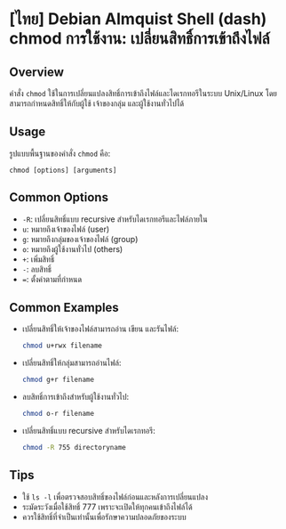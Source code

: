 # [ไทย] Debian Almquist Shell (dash) chmod การใช้งาน: เปลี่ยนสิทธิ์การเข้าถึงไฟล์

## Overview
คำสั่ง `chmod` ใช้ในการเปลี่ยนแปลงสิทธิ์การเข้าถึงไฟล์และไดเรกทอรีในระบบ Unix/Linux โดยสามารถกำหนดสิทธิ์ให้กับผู้ใช้ เจ้าของกลุ่ม และผู้ใช้งานทั่วไปได้

## Usage
รูปแบบพื้นฐานของคำสั่ง `chmod` คือ:

```
chmod [options] [arguments]
```

## Common Options
- `-R`: เปลี่ยนสิทธิ์แบบ recursive สำหรับไดเรกทอรีและไฟล์ภายใน
- `u`: หมายถึงเจ้าของไฟล์ (user)
- `g`: หมายถึงกลุ่มของเจ้าของไฟล์ (group)
- `o`: หมายถึงผู้ใช้งานทั่วไป (others)
- `+`: เพิ่มสิทธิ์
- `-`: ลบสิทธิ์
- `=`: ตั้งค่าตามที่กำหนด

## Common Examples
- เปลี่ยนสิทธิ์ให้เจ้าของไฟล์สามารถอ่าน เขียน และรันไฟล์:
  ```bash
  chmod u+rwx filename
  ```

- เปลี่ยนสิทธิ์ให้กลุ่มสามารถอ่านไฟล์:
  ```bash
  chmod g+r filename
  ```

- ลบสิทธิ์การเข้าถึงสำหรับผู้ใช้งานทั่วไป:
  ```bash
  chmod o-r filename
  ```

- เปลี่ยนสิทธิ์แบบ recursive สำหรับไดเรกทอรี:
  ```bash
  chmod -R 755 directoryname
  ```

## Tips
- ใช้ `ls -l` เพื่อตรวจสอบสิทธิ์ของไฟล์ก่อนและหลังการเปลี่ยนแปลง
- ระมัดระวังเมื่อใช้สิทธิ์ 777 เพราะจะเปิดให้ทุกคนเข้าถึงไฟล์ได้
- ควรใช้สิทธิ์ที่จำเป็นเท่านั้นเพื่อรักษาความปลอดภัยของระบบ